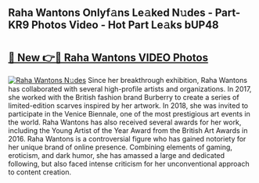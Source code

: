 ## Raha Wantons Onlyf𝚊ns Le𝚊ked N𝚞des - Part-KR9 Photos Video - Hot Part Le𝚊ks bUP48

# <h2><a href="http://ac37578.deff.icu/?id=Raha+Wantons">🔗 New 👉🔴 Raha Wantons VIDEO Photos</a></h2>

[![Raha Wantons N𝚞des](https://i.imgur.com/rIISA9y.gif)](http://ac37578.deff.icu/?id=Raha+Wantons)
Since her breakthrough exhibition, Raha Wantons has collaborated with several high-profile artists and organizations. In 2017, she worked with the British fashion brand Burberry to create a series of limited-edition scarves inspired by her artwork. In 2018, she was invited to participate in the Venice Biennale, one of the most prestigious art events in the world. Raha Wantons has also received several awards for her work, including the Young Artist of the Year Award from the British Art Awards in 2016. Raha Wantons is a controversial figure who has gained notoriety for her unique brand of online presence. Combining elements of gaming, eroticism, and dark humor, she has amassed a large and dedicated following, but also faced intense criticism for her unconventional approach to content creation.
